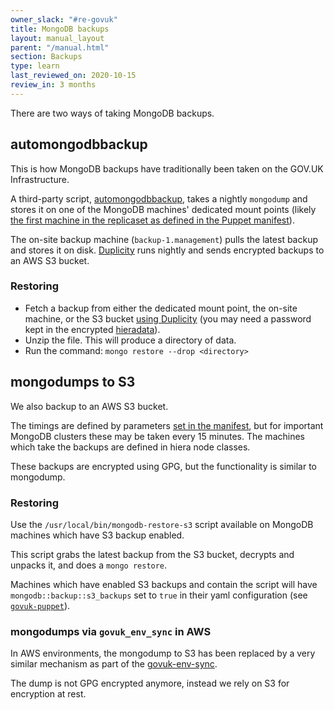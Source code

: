 ```yaml
---
owner_slack: "#re-govuk"
title: MongoDB backups
layout: manual_layout
parent: "/manual.html"
section: Backups
type: learn
last_reviewed_on: 2020-10-15
review_in: 3 months
---
```


There are two ways of taking MongoDB backups.

## automongodbbackup

This is how MongoDB backups have traditionally been taken on the GOV.UK Infrastructure.

A third-party script, [automongodbbackup](https://github.com/micahwedemeyer/automongobackup), takes a nightly `mongodump` and stores it on one of the MongoDB machines' dedicated mount points (likely [the first machine in the replicaset as defined in the Puppet manifest](https://github.com/alphagov/govuk-puppet/blob/master/modules/mongodb/manifests/backup.pp#L40-L44)).

The on-site backup machine (`backup-1.management`) pulls the latest backup and stores it on disk. [Duplicity](http://duplicity.nongnu.org/) runs nightly and sends encrypted backups to an AWS S3 bucket.

### Restoring

- Fetch a backup from either the dedicated mount point, the on-site machine, or the S3 bucket [using Duplicity](restore-from-offsite-backups.html) (you may need a password kept in the encrypted [hieradata](https://github.com/alphagov/govuk-secrets)).
- Unzip the file. This will produce a directory of data.
- Run the command: `mongo restore --drop <directory>`

## mongodumps to S3

We also backup to an AWS S3 bucket.

The timings are defined by parameters [set in the manifest](https://github.com/alphagov/govuk-puppet/blob/master/modules/mongodb/manifests/s3backup/cron.pp), but for important MongoDB clusters these may be taken every 15 minutes. The machines which take the backups are defined in hiera node classes.

These backups are encrypted using GPG, but the functionality is similar to mongodump.

### Restoring

Use the `/usr/local/bin/mongodb-restore-s3` script available on MongoDB machines which have S3 backup enabled.

This script grabs the latest backup from the S3 bucket, decrypts and unpacks it, and does a `mongo restore`.

Machines which have enabled S3 backups and contain the script will have `mongodb::backup::s3_backups` set to `true` in their yaml configuration (see [`govuk-puppet`](https://github.com/alphagov/govuk-puppet)).

### mongodumps via `govuk_env_sync` in AWS

In AWS environments, the mongodump to S3 has been replaced by a very similar mechanism as part of the [govuk-env-sync].

The dump is not GPG encrypted anymore, instead we rely on S3 for encryption at rest.

[govuk-env-sync]: govuk-env-sync.html
